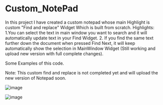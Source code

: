 # Custom_NotePad
In this project I have created a custom notepad whose main Highlight is custom "Find and replace" Widget Which is built from scratch.
Highlights:
1.You can select the text in main window you want to search and it will automatically update text in your Find Widget.
2. If you find the same text further down the document when pressed Find Next, it will keep automatically show the selection in MainWindow Widget
(Still working and upload new version with full complete changes).

Some Examples of this code.

Note: This custom find and replace is not completed yet and will upload the new version of Notepad soon.

![image](https://user-images.githubusercontent.com/122442455/215347639-ed3a2e90-a1cc-4128-8c41-b187a85abcc8.png)

![image](https://user-images.githubusercontent.com/122442455/215347728-c95fd92c-a4ce-406b-8b33-71bf643d1d69.png)
